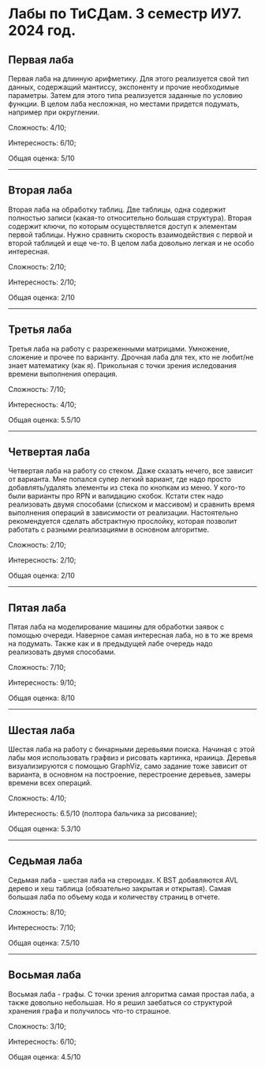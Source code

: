 # Лабы по ТиСДам. 3 семестр ИУ7. 2024 год.
## Первая лаба
Первая лаба на длинную арифметику. Для этого реализуется свой тип данных, содержащий мантиссу, экспоненту
и прочие необходимые параметры. Затем для этого типа реализуется заданные по условию функции. 
В целом лаба несложная, но местами придется подумать, например при округлении. 

Сложность: 4/10;

Интересность: 6/10;

Общая оценка: 5/10

---

## Вторая лаба
Вторая лаба на обработку таблиц. Две таблицы, одна содержит полностью записи (какая-то относительно большая структура).
Вторая содержит ключи, по которым осуществляется доступ к элементам первой таблицы. 
Нужно сравнить скорость взаимодействия с первой и второй таблицей и еще че-то. В целом лаба довольно легкая и не особо интересная.

Сложность: 2/10;

Интересность: 2/10;

Общая оценка: 2/10

---

## Третья лаба
Третья лаба на работу с разреженными матрицами. Умножение, сложение и прочее по варианту. 
Дрочная лаба для тех, кто не любит/не знает математику (как я). Прикольная с точки зрения иследования времени выполнения операция.

Сложность: 7/10;

Интересность: 4/10;

Общая оценка: 5.5/10

---

## Четвертая лаба
Четвертая лаба на работу со стеком. Даже сказать нечего, все зависит от варианта. 
Мне попался супер легкий вариант, где надо просто добавлять/удалять элементы из стека по кнопкам из меню.
У кого-то были варианты про RPN и валидацию скобок. Кстати стек надо реализовать двумя способами (списком и массивом)
и сравнить время выполнения операций в зависимости от реализации. Настоятельно рекомендуется сделать абстрактную прослойку,
которая позволит работать с разными реализациями в основном алгоритме.

Сложность: 2/10;

Интересность: 2/10;

Общая оценка: 2/10

---

## Пятая лаба
Пятая лаба на моделирование машины для обработки заявок с помощью очереди. Наверное самая интересная лаба, но в то же
время на подумать. Также как и в предыдущей лабе очередь надо реализовать двумя способами.

Сложность: 7/10;

Интересность: 9/10;

Общая оценка: 8/10

---

## Шестая лаба
Шестая лаба на работу с бинарными деревьями поиска. Начиная с этой лабы моя использовать графвиз и рисовать картинка,
нраиица. Деревья визуализируются с помощью GraphViz, само задание тоже зависит от варианта, в основном на построение, 
перестроение деревьев, замеры времени всех операций.

Сложность: 4/10;

Интересность: 6.5/10 (полтора бальчика за рисование);

Общая оценка: 5.3/10

--- 

## Седьмая лаба
Седьмая лаба - шестая лаба на стероидах. К BST добавляются AVL дерево и хеш таблица (обязательно закрытая и открытая).
Самая большая лаба по объему кода и количеству страниц в отчете.

Сложность: 8/10;

Интересность: 7/10;

Общая оценка: 7.5/10

---

## Восьмая лаба
Восьмая лаба - графы. С точки зрения алгоритма самая простая лаба, а также довольно небольшая. Но я решил заебаться со структурой хранения
графа и получилось что-то страшное.

Сложность: 3/10;

Интересность: 6/10;

Общая оценка: 4.5/10
